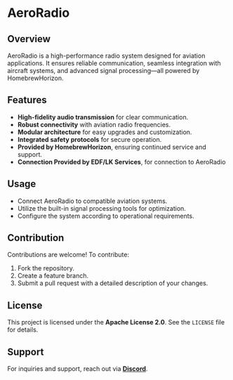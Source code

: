 # AeroRadio

## Overview
AeroRadio is a high-performance radio system designed for aviation applications. It ensures reliable communication, seamless integration with aircraft systems, and advanced signal processing—all powered by HomebrewHorizon.

## Features
- **High-fidelity audio transmission** for clear communication.
- **Robust connectivity** with aviation radio frequencies.
- **Modular architecture** for easy upgrades and customization.
- **Integrated safety protocols** for secure operation.
- **Provided by HomebrewHorizon**, ensuring continued service and support.
- **Connection Provided by EDF/LK Services**, for connection to AeroRadio

## Usage
- Connect AeroRadio to compatible aviation systems.
- Utilize the built-in signal processing tools for optimization.
- Configure the system according to operational requirements.

## Contribution
Contributions are welcome! To contribute:
1. Fork the repository.
2. Create a feature branch.
3. Submit a pull request with a detailed description of your changes.

## License
This project is licensed under the **Apache License 2.0**. See the `LICENSE` file for details.

## Support
For inquiries and support, reach out via **[Discord](https://discord.gg/wFhKbXHVky)**.
